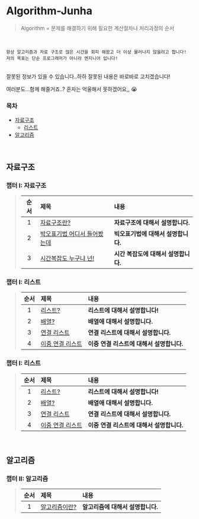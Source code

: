 # Algorithm-Junha
>Algorithm = 문제를 해결하기 위해 필요한 계산절차나 처리과정의 순서

<br>

```
항상 알고리즘과 자료 구조로 많은 시간을 회피 해왔고 더 이상 물러나지 않을려고 합니다!
저의 목표는 단순 프로그래머가 아니라 엔지니어 입니다!
```

<br>
잘못된 정보가 있을 수 있습니다..하하 잘못된 내용은 바로바로 고치겠습니다!
<br>

여러분도...함께 해줄거죠..? 혼자는 억울해서 못하겠어요,, 😭
<br>

### 목차

* [자료구조](#자료구조)
    * [리스트](#리스트)
* [알고리즘](#알고리즘)

<br>

## <a id="자료구조"></a> 자료구조
### **챕터 I: 자료구조**
  > | 순서 | 제목 | 내용 |
  > |:---:| :--- | :--- |
  > |1|[자료구조란?]() | **자료구조에 대해서 설명합니다.**
  > |2|[박오표기법 어디서 들어봤는데]() | **빅오표기법에 대해서 설명합니다.**
  > |3|[시간복잡도 누구냐 넌!]() | **시간 복잡도에 대해서 설명합니다.**

### **챕터 I: 리스트**<a id="리스트"></a>
  > | 순서 | 제목 | 내용 |
  > |:---:| :--- | :--- |
  > |1|[리스트?]() | **리스트에 대해서 설명합니다!**
  > |2|[배열?]() | **배열애 대해서 설명합니다.**
  > |3|[연결 리스트]() | **연결 리스트에 대해서 설명합니다.**
  > |4|[이중 연결 리스트]() | **이중 연결 리스트에 대해서 설명합니다.**
### **챕터 I: 리스트**
  > | 순서 | 제목 | 내용 |
  > |:---:| :--- | :--- |
  > |1|[리스트?]() | **리스트에 대해서 설명합니다!**
  > |2|[배열?]() | **배열애 대해서 설명합니다.**
  > |3|[연결 리스트]() | **연결 리스트에 대해서 설명합니다.**
  > |4|[이중 연결 리스트]() | **이중 연결 리스트에 대해서 설명합니다.**

<br>

## <a id="알고리즘"></a> 알고리즘
### **챕터 II: 알고리즘**
  > | 순서 | 제목 | 내용 |
  > |:---:| :--- | :--- |
  > |1|[알고리즘이란?]() | **알고리즘에 대해서 설명합니다.**

<br>
